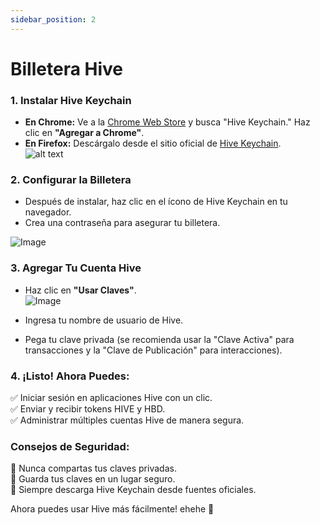 ```yaml
---
sidebar_position: 2
---
```


# Billetera Hive

### **1. Instalar Hive Keychain**  
- **En Chrome:** Ve a la [Chrome Web Store](https://chrome.google.com/webstore/detail/hive-keychain/jcacnejopjdphbnjgfaaobbfafkihpep) y busca "Hive Keychain." Haz clic en **"Agregar a Chrome"**.  
- **En Firefox:** Descárgalo desde el sitio oficial de [Hive Keychain](https://hive-keychain.com).  
![alt text](image.png)

### **2. Configurar la Billetera**  
- Después de instalar, haz clic en el ícono de Hive Keychain en tu navegador.  
- Crea una contraseña para asegurar tu billetera.  

![Image](https://ipfs.skatehive.app/ipfs/QmVavmvptLv455oWxdxnuunnoyiMsZU4M66BPSoNBL8rKv)

### **3. Agregar Tu Cuenta Hive**  
- Haz clic en **"Usar Claves"**.  
![Image](https://ipfs.skatehive.app/ipfs/QmY6ePRFSBL2ZzN17p23sBPKt197BNtEk5K3kqa8VTdBb2)  

- Ingresa tu nombre de usuario de Hive.  
- Pega tu clave privada (se recomienda usar la "Clave Activa" para transacciones y la "Clave de Publicación" para interacciones).  

### **4. ¡Listo! Ahora Puedes:**  
✅ Iniciar sesión en aplicaciones Hive con un clic.  
✅ Enviar y recibir tokens HIVE y HBD.  
✅ Administrar múltiples cuentas Hive de manera segura.  

### **Consejos de Seguridad:**  
🔹 Nunca compartas tus claves privadas.  
🔹 Guarda tus claves en un lugar seguro.  
🔹 Siempre descarga Hive Keychain desde fuentes oficiales.  

Ahora puedes usar Hive más fácilmente! ehehe 🚀 
